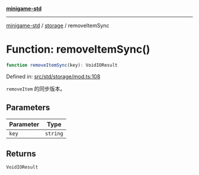 [**minigame-std**](../../../README.md)

***

[minigame-std](../../../README.md) / [storage](../README.md) / removeItemSync

# Function: removeItemSync()

```ts
function removeItemSync(key): VoidIOResult
```

Defined in: [src/std/storage/mod.ts:108](https://github.com/JiangJie/minigame-std/blob/c702c23d8258d9dd96d873df515d0027c84fb302/src/std/storage/mod.ts#L108)

`removeItem` 的同步版本。

## Parameters

| Parameter | Type |
| ------ | ------ |
| `key` | `string` |

## Returns

`VoidIOResult`
